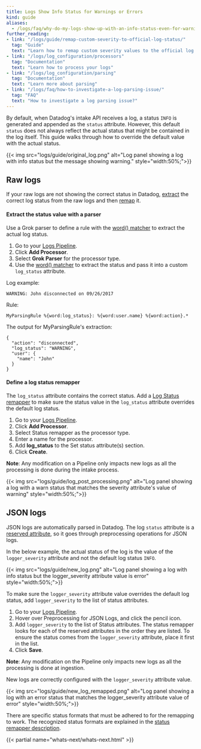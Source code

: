 ```yaml
---
title: Logs Show Info Status for Warnings or Errors
kind: guide
aliases:
  - /logs/faq/why-do-my-logs-show-up-with-an-info-status-even-for-warnings-or-errors
further_reading:
- link: "/logs/guide/remap-custom-severity-to-official-log-status/"
  tag: "Guide"
  text: "Learn how to remap custom severity values to the official log status"
- link: "/logs/log_configuration/processors"
  tag: "Documentation"
  text: "Learn how to process your logs"
- link: "/logs/log_configuration/parsing"
  tag: "Documentation"
  text: "Learn more about parsing"
- link: "/logs/faq/how-to-investigate-a-log-parsing-issue/"
  tag: "FAQ"
  text: "How to investigate a log parsing issue?"
---
```


By default, when Datadog's intake API receives a log, a status `INFO` is generated and appended as the `status` attribute. However, this default `status` does not always reflect the actual status that might be contained in the log itself. This guide walks through how to override the default value with the actual status.

{{< img src="logs/guide/original_log.png" alt="Log panel showing a log with info status but the message showing warning." style="width:50%;">}}

## Raw logs

If your raw logs are not showing the correct status in Datadog, [extract](#extract-the-status-value-with-a-parser) the correct log status from the raw logs and then [remap](#define-a-log-status-remapper) it.

#### Extract the status value with a parser

Use a Grok parser to define a rule with the [word() matcher][1] to extract the actual log status.

1. Go to your [Logs Pipeline][2].
2. Click **Add Processor**.
3. Select **Grok Parser** for the processor type.
4. Use the [word() matcher][1] to extract the status and pass it into a custom `log_status` attribute. 

Log example:

```
WARNING: John disconnected on 09/26/2017
```

Rule:

```
MyParsingRule %{word:log_status}: %{word:user.name} %{word:action}.*
```

The output for MyParsingRule's extraction:

```
{
  "action": "disconnected",
  "log_status": "WARNING",
  "user": {
    "name": "John"
  }
}
```

#### Define a log status remapper

The `log_status` attribute contains the correct status. Add a [Log Status remapper][3] to make sure the status value in the `log_status` attribute overrides the default log status.

1. Go to your [Logs Pipeline][2].
2. Click **Add Processor**.
3. Select Status remapper as the processor type.
4. Enter a name for the processor.
5. Add **log_status** to the Set status attribute(s) section.
6. Click **Create**.

**Note**: Any modification on a Pipeline only impacts new logs as all the processing is done during the intake process.

{{< img src="logs/guide/log_post_processing.png" alt="Log panel showing a log with a warn status that matches the severity attribute's value of warning" style="width:50%;">}}

## JSON logs

JSON logs are automatically parsed in Datadog. The log `status` attribute is a [reserved attribute][4], so it goes through preprocessing operations for JSON logs. 

In the below example, the actual status of the log is the value of the `logger_severity` attribute and not the default log status `INFO`.

{{< img src="logs/guide/new_log.png" alt="Log panel showing a log with info status but the logger_severity attribute value is error" style="width:50%;">}}

To make sure the `logger_severity` attribute value overrides the default log status, add `logger_severity` to the list of status attributes.

1. Go to your [Logs Pipeline][2].
2. Hover over Preprocessing for JSON Logs, and click the pencil icon.
3. Add `logger_severity` to the list of Status attributes. The status remapper looks for each of the reserved attributes in the order they are listed. To ensure the status comes from the `logger_severity` attribute, place it first in the list.
4. Click **Save**.

**Note**: Any modification on the Pipeline only impacts new logs as all the processing is done at ingestion.

New logs are correctly configured with the `logger_severity` attribute value.

{{< img src="logs/guide/new_log_remapped.png" alt="Log panel showing a log with an error status that matches the logger_severity attribute value of error" style="width:50%;">}}

There are specific status formats that must be adhered to for the remapping to work. The recognized status formats are explained in the [status remapper description][3]. 

{{< partial name="whats-next/whats-next.html" >}}

[1]: /logs/log_configuration/parsing
[2]: https://app.datadoghq.com/logs/pipelines/
[3]: /logs/log_configuration/processors/#log-status-remapper
[4]: /logs/log_configuration/attributes_naming_convention/#reserved-attributes
